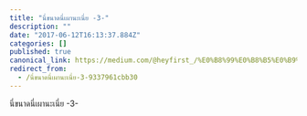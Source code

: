 ```yaml
---
title: "นี่ขนาดนี่เผานะเนี่ย -3-"
description: ""
date: "2017-06-12T16:13:37.884Z"
categories: []
published: true
canonical_link: https://medium.com/@heyfirst_/%E0%B8%99%E0%B8%B5%E0%B9%88%E0%B8%82%E0%B8%99%E0%B8%B2%E0%B8%94%E0%B8%99%E0%B8%B5%E0%B9%88%E0%B9%80%E0%B8%9C%E0%B8%B2%E0%B8%99%E0%B8%B0%E0%B9%80%E0%B8%99%E0%B8%B5%E0%B9%88%E0%B8%A2-3-9337961cbb30
redirect_from:
  - /นี่ขนาดนี่เผานะเนี่ย-3-9337961cbb30
---
```


นี่ขนาดนี่เผานะเนี่ย -3-
